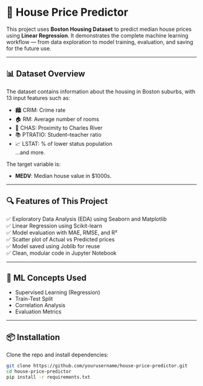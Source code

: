 # 🏡 House Price Predictor

This project uses **Boston Housing Dataset** to predict median house prices using  **Linear Regression**. It demonstrates the complete machine learning workflow — from data exploration to model training, evaluation, and saving for the future use.

---

## 📊 Dataset Overview

The dataset contains information about the housing in Boston suburbs, with 13 input features such as:
- 🏙️ CRIM: Crime rate
- 🏠 RM: Average number of rooms
- 🌊 CHAS: Proximity to Charles River
- 📚 PTRATIO: Student–teacher ratio
- 📈 LSTAT: % of lower status population  
...and more.

The target variable is:
- **MEDV**: Median house value in $1000s.

---

## 🔍 Features of This Project

✅ Exploratory Data Analysis (EDA) using Seaborn and Matplotlib  
✅ Linear Regression using Scikit-learn  
✅ Model evaluation with MAE, RMSE, and R²  
✅ Scatter plot of Actual vs Predicted prices  
✅ Model saved using Joblib for reuse  
✅ Clean, modular code in Jupyter Notebook

---

## 🧠 ML Concepts Used

- Supervised Learning (Regression)
- Train-Test Split
- Correlation Analysis
- Evaluation Metrics

---

## 📦 Installation

Clone the repo and install dependencies:
```bash
git clone https://github.com/yourusername/house-price-predictor.git
cd house-price-predictor
pip install -r requirements.txt
